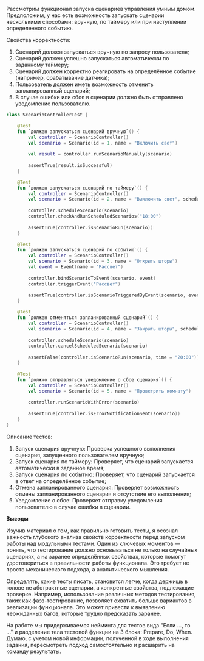 Рассмотрим функционал запуска сценариев управления умным домом. 
Предположим, у нас есть возможность запускать сценарии несколькими способами: вручную, по таймеру или при наступлении определенного событию.

Свойства корректности:
1. Сценарий должен запускаться вручную по запросу пользователя;
2. Сценарий должен успешно запускаться автоматически по заданному таймеру;
3. Сценарий должен корректно реагировать на определённое событие (например, срабатывание датчика);
4. Пользователь должен иметь возможность отменить запланированный сценарий;
5. В случае ошибки или сбоя в сценарии должно быть отправлено уведомление пользователю.

```kotlin
class ScenarioControllerTest {

    @Test
    fun `должен запускаться сценарий вручную`() {
        val controller = ScenarioController()
        val scenario = Scenario(id = 1, name = "Включить свет")
        
        val result = controller.runScenarioManually(scenario)
        
        assertTrue(result.isSuccessful)
    }

    @Test
    fun `должен запускаться сценарий по таймеру`() {
        val controller = ScenarioController()
        val scenario = Scenario(id = 2, name = "Выключить свет", scheduledTime = "18:00")
        
        controller.scheduleScenario(scenario)
        controller.checkAndRunScheduledScenarios("18:00")
        
        assertTrue(controller.isScenarioRun(scenario))
    }

    @Test
    fun `должен запускаться сценарий по событию`() {
        val controller = ScenarioController()
        val scenario = Scenario(id = 3, name = "Открыть шторы")
        val event = Event(name = "Рассвет")
        
        controller.bindScenarioToEvent(scenario, event)
        controller.triggerEvent("Рассвет")
        
        assertTrue(controller.isScenarioTriggeredByEvent(scenario, event))
    }

    @Test
    fun `должен отменяться запланированный сценарий`() {
        val controller = ScenarioController()
        val scenario = Scenario(id = 4, name = "Закрыть шторы", scheduledTime = "20:00")
        
        controller.scheduleScenario(scenario)
        controller.cancelScheduledScenario(scenario)
        
        assertFalse(controller.isScenarioRun(scenario, time = "20:00"))
    }

    @Test
    fun `должно отправляться уведомление о сбое сценария`() {
        val controller = ScenarioController()
        val scenario = Scenario(id = 5, name = "Проветрить комнату")
        
        controller.runScenarioWithError(scenario)
        
        assertTrue(controller.isErrorNotificationSent(scenario))
    }
}
```

Описание тестов:
1. Запуск сценария вручную: Проверка успешного выполнения сценария, запущенного пользователем вручную;
2. Запуск сценария по таймеру: Проверяет, что сценарий запускается автоматически в заданное время;
3. Запуск сценария по событию: Проверяет, что сценарий запускается в ответ на определённое событие;
4. Отмена запланированного сценария: Проверяет возможность отмены запланированного сценария и отсутствие его выполнения;
5. Уведомление о сбое: Проверяет отправку уведомления пользователю в случае ошибки в сценарии.

**Выводы**

Изучив материал о том, как правильно готовить тесты, я осознал важность глубокого анализа свойств корректности перед запуском работы над модульными тестами. 
Один из ключевых моментов — понять, что тестирование должно основываться не только на случайных сценариях, а на заранее определённых свойствах, которые помогут удостовериться в правильности работы функционала. 
Это требует не просто механического подхода, а аналитического мышления.

Определять, какие тесты писать, становится легче, когда держишь в голове не абстрактные сценарии, а конкретные свойства, подлежащие проверке. 
Например, использование различных методов тестирования, таких как фазз-тестирование, позволяет охватить больше вариантов в реализации функционала. 
Это может привести к выявлению неожиданных багов, которые трудно предсказать заранее.

На работе мы придерживаемся нейминга для тестов вида "Если ..., то ..." и разделение тела тестовой функции на 3 блока: Prepare, Do, When. 
Думаю, с учетом новой информации, полученной в ходе выполнения задания, пересмотреть подход самостоятельно и расшарить на команду результаты.
